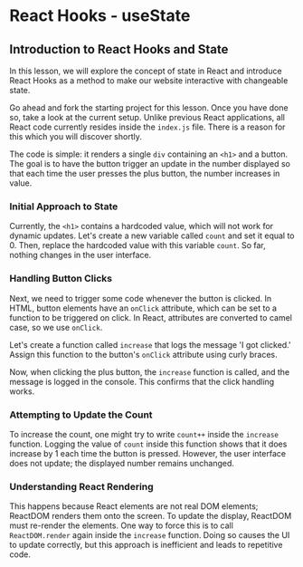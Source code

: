 # React Hooks - useState

## Introduction to React Hooks and State

In this lesson, we will explore the concept of state in React and introduce React Hooks as a method to make our website interactive with changeable state.

Go ahead and fork the starting project for this lesson. Once you have done so, take a look at the current setup. Unlike previous React applications, all React code currently resides inside the `index.js` file. There is a reason for this which you will discover shortly.

The code is simple: it renders a single `div` containing an `<h1>` and a button. The goal is to have the button trigger an update in the number displayed so that each time the user presses the plus button, the number increases in value.

### Initial Approach to State

Currently, the `<h1>` contains a hardcoded value, which will not work for dynamic updates. Let's create a new variable called `count` and set it equal to 0. Then, replace the hardcoded value with this variable `count`. So far, nothing changes in the user interface.

### Handling Button Clicks

Next, we need to trigger some code whenever the button is clicked. In HTML, button elements have an `onClick` attribute, which can be set to a function to be triggered on click. In React, attributes are converted to camel case, so we use `onClick`.

Let's create a function called `increase` that logs the message 'I got clicked.' Assign this function to the button's `onClick` attribute using curly braces.

Now, when clicking the plus button, the `increase` function is called, and the message is logged in the console. This confirms that the click handling works.

### Attempting to Update the Count

To increase the count, one might try to write `count++` inside the `increase` function. Logging the value of `count` inside this function shows that it does increase by 1 each time the button is pressed. However, the user interface does not update; the displayed number remains unchanged.

### Understanding React Rendering

This happens because React elements are not real DOM elements; ReactDOM renders them onto the screen. To update the display, ReactDOM must re-render the elements. One way to force this is to call `ReactDOM.render` again inside the `increase` function. Doing so causes the UI to update correctly, but this approach is inefficient and leads to repetitive code.
